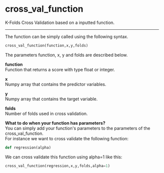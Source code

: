 # cross_val_function
K-Folds Cross Validation based on a inputted function.

 - - - -

The function can be simply called using the following syntax.
```python
cross_val_function(function,x,y,folds)
```
The parameters function, x, y and folds are described below.

**function**  
Function that returns a score with type float or integer.

**x**  
Numpy array that contains the predictor variables.

**y**  
Numpy array that contains the target variable.

**folds**  
Number of folds used in cross validation.

**What to do when your function has parameters?**  
You can simply add your function's parameters to the parameters of the cross_val_function.  
For instance we want to cross validate the following function:
```python
def regression(alpha)
```
We can cross validate this function using alpha=1 like this:
```python
cross_val_function(regression,x,y,folds,alpha=1)
```

